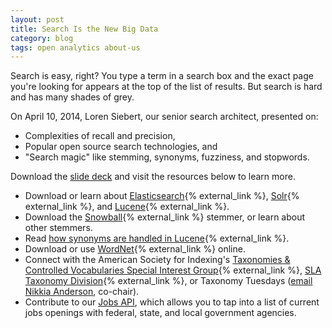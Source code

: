 ```yaml
---
layout: post
title: Search Is the New Big Data
category: blog
tags: open analytics about-us
---
```


Search is easy, right? You type a term in a search box and the exact page you're looking for appears at the top of the list of results. But search is hard and has many shades of grey.

On April 10, 2014, Loren Siebert, our senior search architect, presented on:

* Complexities of recall and precision, 
* Popular open source search technologies, and 
* "Search magic" like stemming, synonyms, fuzziness, and stopwords.

Download the [slide deck](https://9fddeb862c037f6d2190-f1564c64756a8cfee25b6b19953b1d23.ssl.cf2.rackcdn.com/2014-04-11-search-big-data.pdf) and visit the resources below to learn more.

* Download or learn about [Elasticsearch](http://www.elasticsearch.org/){% external_link %}, [Solr](http://lucene.apache.org/solr/){% external_link %}, and [Lucene](http://lucene.apache.org/){% external_link %}.
* Download the [Snowball](http://snowball.tartarus.org/){% external_link %} stemmer, or learn about other stemmers.
* Read [how synonyms are handled in Lucene](http://nolanlawson.com/tag/query-expansion/){% external_link %}.
* Download or use [WordNet](http://wordnet.princeton.edu/){% external_link %} online.
* Connect with the American Society for Indexing's [Taxonomies & Controlled Vocabularies Special Interest Group](http://www.taxonomies-sig.org/){% external_link %}, [SLA Taxonomy Division](http://taxonomy.sla.org/){% external_link %}, or Taxonomy Tuesdays ([email Nikkia Anderson](mailto:nanderson@iiaweb.com), co-chair).
* Contribute to our [Jobs API](https://github.com/GSA/jobs_api), which allows you to tap into a list of current jobs openings with federal, state, and local government agencies.
